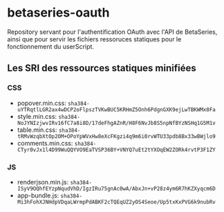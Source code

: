 # betaseries-oauth
Repository servant pour l'authentification OAuth avec l'API de BetaSeries, ainsi que pour servir les fichiers ressoruces statiques pour le fonctionnement du userScript.

## Les SRI des ressources statiques minifiées

### CSS
* popover.min.css:  `sha384-uYTRqtlLGR2ax4wDCP2oFlpszTVKwBUC5KRHmZ5Onh6PdgnGXK9ejLwTBKWMx0Fa`
* style.min.css:    `sha384-NoJYNIzjwvIRv16fC7a8i8D/17deFhgAZnR/H8F6NvJb8S5npNfBYzNSHq1G5M1v`
* table.min.css:    `sha384-tRMvWzqbXtOp2OM+OPoYpWVxHw8eXcFKgzi4q9m6i0rvWTU33pdb8Bx33wBWjlo9`
* comments.min.css: `sha384-CTyr0vJx1l4D99WuQQYVO9EaTVSP36BY+VNYQ7uEt2tYXOqEW2ZORk4rvtP3F1ZY`

### JS
* renderjson.min.js: `sha384-ISyV9OQhfEYzpNqudVhD/IgzIRu75gnAc0wA/AbxJn+vP28z4ym6R7hKZXyqcm6D`
* app-bundle.js: `sha384-Mi3hFohXJNHdpVDqaLWrmpPdABKF2cTQEqUZ2yOS4Seoe/Up5txKxPVG6k9nubRv`